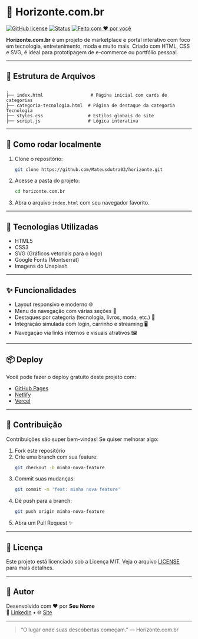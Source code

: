 # 🌅 Horizonte.com.br

[![GitHub license](https://img.shields.io/github/license/seuusuario/horizonte.com.br)](LICENSE)
[![Status](https://img.shields.io/badge/status-em%20desenvolvimento-yellow)]()
[![Feito com ♥ por você](https://img.shields.io/badge/feito%20com-%E2%99%A5-orange)]()

**Horizonte.com.br** é um projeto de marketplace e portal interativo com foco em tecnologia, entretenimento, moda e muito mais. Criado com HTML, CSS e SVG, é ideal para prototipagem de e-commerce ou portfólio pessoal.

---

## 📁 Estrutura de Arquivos

```
.
├── index.html                  # Página inicial com cards de categorias
├── categoria-tecnologia.html  # Página de destaque da categoria Tecnologia
├── styles.css                 # Estilos globais do site 
├── script.js                  # Lógica interativa 
```

---

## 🚀 Como rodar localmente

1. Clone o repositório:
   ```bash
   git clone https://github.com/Mateusdutra03/horizonte.git
   ```
2. Acesse a pasta do projeto:
   ```bash
   cd horizonte.com.br
   ```
3. Abra o arquivo `index.html` com seu navegador favorito.

---

## 🧰 Tecnologias Utilizadas

- HTML5
- CSS3
- SVG (Gráficos vetoriais para o logo)
- Google Fonts (Montserrat)
- Imagens do Unsplash

---

## ✨ Funcionalidades

- Layout responsivo e moderno 🌐
- Menu de navegação com várias seções 🧽
- Destaques por categoria (tecnologia, livros, moda, etc.) 🛙️
- Integração simulada com login, carrinho e streaming 🖥️
- Navegação via links internos e visuais atrativos 🖼️

---

## 📦 Deploy

Você pode fazer o deploy gratuito deste projeto com:

- [GitHub Pages](https://pages.github.com/)
- [Netlify](https://www.netlify.com/)
- [Vercel](https://vercel.com/)

---

## 🤝 Contribuição

Contribuições são super bem-vindas! Se quiser melhorar algo:

1. Fork este repositório
2. Crie uma branch com sua feature:
   ```bash
   git checkout -b minha-nova-feature
   ```
3. Commit suas mudanças:
   ```bash
   git commit -m 'feat: minha nova feature'
   ```
4. Dê push para a branch:
   ```bash
   git push origin minha-nova-feature
   ```
5. Abra um Pull Request ✨

---

## 📄 Licença

Este projeto está licenciado sob a Licença MIT. Veja o arquivo [LICENSE](LICENSE) para mais detalhes.

---

## 👤 Autor

Desenvolvido com ❤️ por **Seu Nome**  
🔗 [LinkedIn](https://www.linkedin.com/in/mateus-dutra-rezende-jardim-460036351/) • 🌐 [Site](https://digitalquanta.com.br/)

---

> “O lugar onde suas descobertas começam.” — Horizonte.com.br
